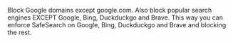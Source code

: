 Block Google domains except google.com. Also block popular search engines EXCEPT Google, Bing, Duckduckgo and Brave.
This way you can enforce SafeSearch on Google, Bing, Duckduckgo and Brave and blocking the rest.

